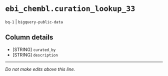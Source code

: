 # `ebi_chembl.curation_lookup_33`
`bq-1` | `bigquery-public-data`

## Column details
* [STRING]    `curated_by`
* [STRING]    `description`

-------------------------------------------------------------------------------
*Do not make edits above this line.*
